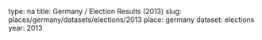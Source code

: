 type: na
title: Germany / Election Results (2013)
slug: places/germany/datasets/elections/2013
place: germany
dataset: elections
year: 2013
